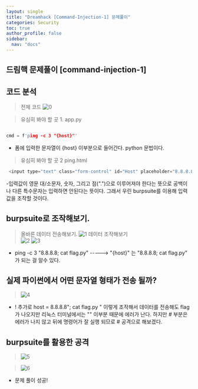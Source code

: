 ```yaml
---
layout: single
title: "Dreamhack [Command-Injection-1] 문제풀이"
categories: Security
toc: true
author_profile: false
sidebar:
  nav: "docs"
---
```


## 드림핵 문제풀이 [command-injection-1]

## 코드 분석
> 전체 코드
> ![0](https://github.com/hanmin0512/dream_hack_command_injection/assets/37041208/ee5d6f22-344f-4f1c-bcc2-8c4c256f882c)

> 유심히 봐야 할 곳 1. app.py

```c

cmd = f'ping -c 3 "{host}"'

```
- 폼에 입력한 문자열이 {host} 이부분으로 들어간다. python 문법이다.

> 유심히 봐야 할 곳 2 ping.html

```c
 <input type="text" class="form-control" id="Host" placeholder="8.8.8.8" name="host" pattern="[A-Za-z0-9.]{5,20}" required>
```
-입력값이 영문 대/소문자, 숫자, 그리고 점(".")으로 이루어져야 한다는 뜻으로 공백이나 다른 특수문자는 입력하면 안된다는 뜻이다. 그래서 우린 burpsuite를 이용해 입력값을 조작할 것이다.


## burpsuite로 조작해보기.
> 올바른 데이터 전송해보기.
>  ![1](https://github.com/hanmin0512/dream_hack_command_injection/assets/37041208/09f0ff78-fcad-4e3f-97c1-74f7d05719a9)
> 데이터 조작해보기 <br>
> ![2](https://github.com/hanmin0512/dream_hack_command_injection/assets/37041208/9cb2a519-f63d-40b0-88c0-7d6f826b20b8)
> ![3](https://github.com/hanmin0512/dream_hack_command_injection/assets/37041208/bf61a14c-e8bb-4db2-b811-d651e2e13639)
- ping -c 3 "8.8.8.8; cat flag.py"    -----> "{host}" 는 "8.8.8.8; cat flag.py" 가 되는 걸 알수 있다.

## 실제 파이썬에서 어떤 문자열 형태가 전송 될까?
> ![4](https://github.com/hanmin0512/dream_hack_command_injection/assets/37041208/dab40e00-9d19-4f71-a2e3-86781d7c5bc1)

- ! 추가로 host = 8.8.8.8"; cat flag.py " 이렇게 조작해서 데이터를 전송해도 flag가 나오지만 리눅스 터미널에서는 "" 이부분 때문에 에러가 난다. 하지만 # 부분은 에러가 나지 않고 뒤에 명령어가 잘 실행 되므로 # 공격으로 해보겠다.


## burpsuite를 활용한 공격
> ![5](https://github.com/hanmin0512/dream_hack_command_injection/assets/37041208/babb07cf-1064-426a-a7a5-9d8afd448e1d)

> ![6](https://github.com/hanmin0512/dream_hack_command_injection/assets/37041208/fadcd5ed-b231-47db-8f5c-42d2c8092e53)

- 문제 풀이 성공!